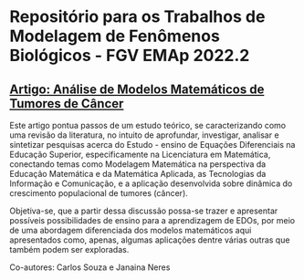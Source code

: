 # Repositório para os Trabalhos de Modelagem de Fenômenos Biológicos - FGV EMAp 2022.2

## [Artigo: Análise de Modelos Matemáticos de Tumores de Câncer](https://github.com/CarlSouza/mode_bio/blob/main/A2/Artigo_Analise_de_Modelos_Matematicos_de_Tumores_de_Cancer.pdf)


Este artigo pontua passos de um estudo teórico, se caracterizando como uma revisão da literatura, no intuito de aprofundar, investigar, 
analisar e sintetizar pesquisas acerca do Estudo - ensino de Equações Diferenciais na Educação Superior, especificamente na Licenciatura em Matemática,
conectando  temas como Modelagem Matemática na perspectiva da Educação Matemática e da Matemática Aplicada, as Tecnologias da Informação e Comunicação, 
e a aplicação desenvolvida sobre dinâmica do crescimento populacional de tumores (câncer).

Objetiva-se, que a partir dessa discussão possa-se trazer e apresentar possíveis possibilidades de ensino para a aprendizagem de EDOs, por meio de 
uma abordagem diferenciada dos modelos matemáticos aqui apresentados como, apenas, algumas aplicações dentre várias outras que também podem ser exploradas.

Co-autores: Carlos Souza e Janaina Neres 
